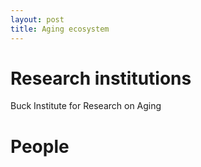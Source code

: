 ```yaml
---
layout: post
title: Aging ecosystem
---
```



# Research institutions
Buck Institute for Research on Aging 

# People
